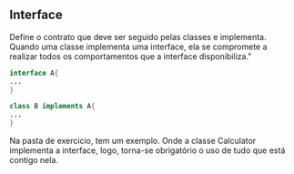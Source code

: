 ## Interface

Define o contrato que deve ser seguido pelas classes e
implementa. Quando uma classe implementa uma interface, ela se compromete a realizar
todos os comportamentos que a interface disponibiliza."

~~~ JAVA
interface A{
...
}

class B implements A{
...
}
~~~

Na pasta de exercicio, tem um exemplo. Onde a classe Calculator implementa a interface, logo, torna-se obrigatório o
uso de tudo que está contigo nela.